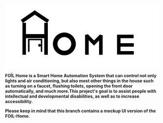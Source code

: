 <center><img src="FOIL-Home-Logo.png"></img> </center>
<ul></ul>
<b>FOÏL Home is a Smart Home Automation System that can control not only lights and air conditioning, but also most other things in the house such as turning on a faucet, flushing toilets, opening the front door automatically, and much more.This project's goal is to assist people with intellectual and developmental disabilities, as well as to increase accessibility. </b>

<b>Please keep in mind that this branch contains a mockup UI version of the FOIL-Home. </b>
